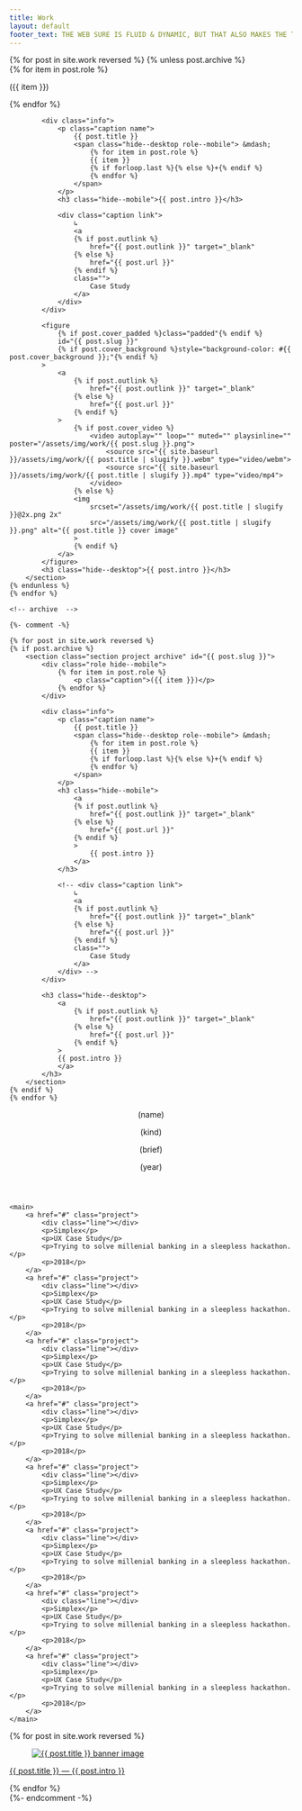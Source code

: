 ```yaml
---
title: Work
layout: default
footer_text: THE WEB SURE IS FLUID & DYNAMIC, BUT THAT ALSO MAKES THE THINGS IT HOLDS EPHEMERAL.
---
```


<section class="projects">
    {% for post in site.work reversed %}
    {% unless post.archive %}
        <section class="section project" id="{{ post.slug }}">
            <div class="role hide--mobile">
                {% for item in post.role %}
                    <p class="caption">({{ item }})</p>
                {% endfor %}
            </div>

            <div class="info">
                <p class="caption name">
                    {{ post.title }}
                    <span class="hide--desktop role--mobile"> &mdash;
                        {% for item in post.role %}
                        {{ item }}
                        {% if forloop.last %}{% else %}+{% endif %}
                        {% endfor %}
                    </span>
                </p>
                <h3 class="hide--mobile">{{ post.intro }}</h3>

                <div class="caption link">
                    ↳ 
                    <a 
                    {% if post.outlink %}
                        href="{{ post.outlink }}" target="_blank"
                    {% else %}
                        href="{{ post.url }}"
                    {% endif %}
                    class="">
                        Case Study
                    </a>
                </div>
            </div>

            <figure 
                {% if post.cover_padded %}class="padded"{% endif %} 
                id="{{ post.slug }}"
                {% if post.cover_background %}style="background-color: #{{ post.cover_background }};"{% endif %}
            >
                <a 
                    {% if post.outlink %}
                        href="{{ post.outlink }}" target="_blank"
                    {% else %}
                        href="{{ post.url }}"
                    {% endif %}
                >
                    {% if post.cover_video %}
                        <video autoplay="" loop="" muted="" playsinline="" poster="/assets/img/work/{{ post.slug }}.png">
                            <source src="{{ site.baseurl }}/assets/img/work/{{ post.title | slugify }}.webm" type="video/webm">	
                            <source src="{{ site.baseurl }}/assets/img/work/{{ post.title | slugify }}.mp4" type="video/mp4">	
                        </video>
                    {% else %}
                    <img 
                        srcset="/assets/img/work/{{ post.title | slugify }}@2x.png 2x"    
                        src="/assets/img/work/{{ post.title | slugify }}.png" alt="{{ post.title }} cover image"
                    >
                    {% endif %}
                </a>
            </figure>
            <h3 class="hide--desktop">{{ post.intro }}</h3>
        </section>
    {% endunless %}
    {% endfor %}

    <!-- archive  -->

    {%- comment -%}

    {% for post in site.work reversed %}
    {% if post.archive %}
        <section class="section project archive" id="{{ post.slug }}">
            <div class="role hide--mobile">
                {% for item in post.role %}
                    <p class="caption">({{ item }})</p>
                {% endfor %}
            </div>

            <div class="info">
                <p class="caption name">
                    {{ post.title }}
                    <span class="hide--desktop role--mobile"> &mdash;
                        {% for item in post.role %}
                        {{ item }}
                        {% if forloop.last %}{% else %}+{% endif %}
                        {% endfor %}
                    </span>
                </p>
                <h3 class="hide--mobile">
                    <a 
                    {% if post.outlink %}
                        href="{{ post.outlink }}" target="_blank"
                    {% else %}
                        href="{{ post.url }}"
                    {% endif %}
                    >
                        {{ post.intro }}
                    </a>
                </h3>

                <!-- <div class="caption link">
                    ↳ 
                    <a 
                    {% if post.outlink %}
                        href="{{ post.outlink }}" target="_blank"
                    {% else %}
                        href="{{ post.url }}"
                    {% endif %}
                    class="">
                        Case Study
                    </a>
                </div> -->
            </div>

            <h3 class="hide--desktop">
                <a 
                    {% if post.outlink %}
                        href="{{ post.outlink }}" target="_blank"
                    {% else %}
                        href="{{ post.url }}"
                    {% endif %}
                >
                {{ post.intro }}
                </a>
            </h3>
        </section>
    {% endif %}
    {% endfor %}
</section>

<section class="section work__archive">
    <header>
        <p class="caption">(name)</p>
        <p class="caption">(kind)</p>
        <p class="caption">(brief)</p>
        <p class="caption">(year)</p>
    </header>

    <main>
        <a href="#" class="project">
            <div class="line"></div>
            <p>Simplex</p>
            <p>UX Case Study</p>
            <p>Trying to solve millenial banking in a sleepless hackathon.</p>
            <p>2018</p>
        </a>
        <a href="#" class="project">
            <div class="line"></div>
            <p>Simplex</p>
            <p>UX Case Study</p>
            <p>Trying to solve millenial banking in a sleepless hackathon.</p>
            <p>2018</p>
        </a>
        <a href="#" class="project">
            <div class="line"></div>
            <p>Simplex</p>
            <p>UX Case Study</p>
            <p>Trying to solve millenial banking in a sleepless hackathon.</p>
            <p>2018</p>
        </a>
        <a href="#" class="project">
            <div class="line"></div>
            <p>Simplex</p>
            <p>UX Case Study</p>
            <p>Trying to solve millenial banking in a sleepless hackathon.</p>
            <p>2018</p>
        </a>
        <a href="#" class="project">
            <div class="line"></div>
            <p>Simplex</p>
            <p>UX Case Study</p>
            <p>Trying to solve millenial banking in a sleepless hackathon.</p>
            <p>2018</p>
        </a>
        <a href="#" class="project">
            <div class="line"></div>
            <p>Simplex</p>
            <p>UX Case Study</p>
            <p>Trying to solve millenial banking in a sleepless hackathon.</p>
            <p>2018</p>
        </a>
        <a href="#" class="project">
            <div class="line"></div>
            <p>Simplex</p>
            <p>UX Case Study</p>
            <p>Trying to solve millenial banking in a sleepless hackathon.</p>
            <p>2018</p>
        </a>
        <a href="#" class="project">
            <div class="line"></div>
            <p>Simplex</p>
            <p>UX Case Study</p>
            <p>Trying to solve millenial banking in a sleepless hackathon.</p>
            <p>2018</p>
        </a>
    </main>

</section>

 <section class="section work__gallery">
    {% for post in site.work reversed %}
        <div class="project" id="{{ post.slug }}">
            <a href="{{ post.url }}" class="project__thumb">
                <figure>
                    <img src="{{ site.baseurl }}/assets/img/work/{{ post.banner_image }}" alt="{{ post.title }} banner image">
                </figure>
            </a>
            <p class="project__meta">
                <a href="{{ post.url }}">
                    <span class="caption project__meta__title">
                        {{ post.title }}
                    </span> &mdash;
                    <span class="project__meta__intro">
                        {{ post.intro }}
                    </span>
                </a>
            </p>
        </div>   
    {% endfor %}
</section> {%- endcomment -%}